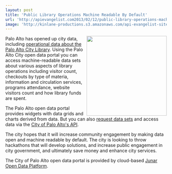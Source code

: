 ```yaml
---
layout: post
title: 'Public Library Operations Machine Readable By Default'
url: 'http://apievangelist.com2013/02/12/public-library-operations-machine-readable-by-default/'
image: 'http://kinlane-productions.s3.amazonaws.com/api-evangelist-site/blog/city-of-palo-alto-logo.jpg'
---
```



<p>
     <a href="http://paloalto.opendata.junar.com/dashboards/8031/library/" target="_blank"><img src="https://s3.amazonaws.com/kinlane-productions/api-evangelist/city/city-of-palo-alto-logo.jpg"  width="250" align="right" /></a>
</p>
<p>
     Palo Alto has opened up city data, including <a href="http://paloalto.opendata.junar.com/dashboards/8031/library/" target="_blank">operational data about the Palo Alto City Library</a>. Using the Palo Alto City open data portal you can access machine-readable data sets about various aspects of library operations including visitor count, checkouts by type of materia, information and circulation services, programs attendance, website visitors count and how library funds are spent.
</p>
<p>
     The Palo Alto open data portal provides widgets with data grids and charts derived from data. But you can also <a href="http://www.cityofpaloalto.org/gov/depts/it/open_data/suggest_a_dataset.asp">request data sets</a> and access data via the <a href="http://paloalto.opendata.junar.com/developers/">City of Palo Alto's API</a>.
</p>
<p>
     The city hopes that it will increase community engagement by making data open and machine readable by default. The city is looking to throw hackathons that will develop solutions, and increase public engagement in city government, and ultimately save money and enhance city services.
</p>
<p>
     The City of Palo Alto open data portal is provided by cloud-based <a href="http://www.junar.com/">Junar Open Data Platform</a>.
</p>
